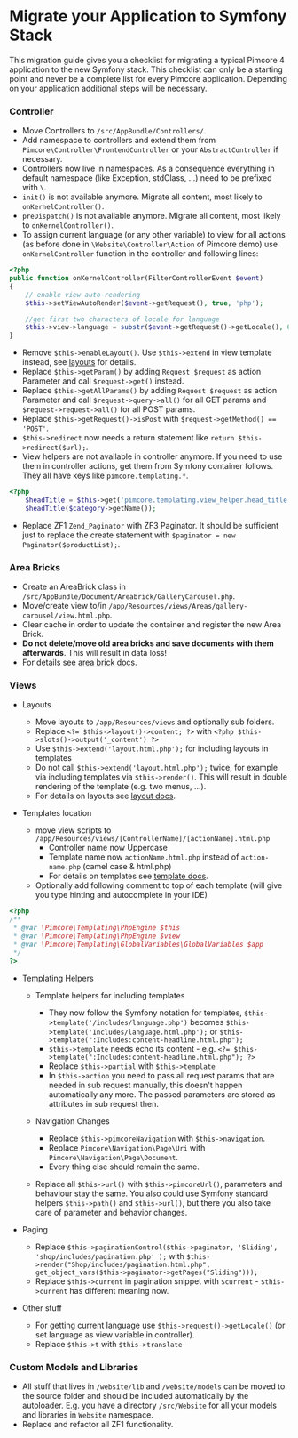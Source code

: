# Migrate your Application to Symfony Stack

This migration guide gives you a checklist for migrating a typical Pimcore 4 application to
the new Symfony stack. This checklist can only be a starting point and never be a complete
list for every Pimcore application. Depending on your application additional steps will 
be necessary. 

### Controller
- Move Controllers to `/src/AppBundle/Controllers/`.
- Add namespace to controllers and extend them from `Pimcore\Controller\FrontendController` 
  or your `AbstractController` if necessary. 
- Controllers now live in namespaces. As a consequence everything in default namespace 
(like Exception, stdClass, ...) need to be prefixed with `\`.
- `init()` is not available anymore. Migrate all content, most likely to `onKernelController()`. 
- `preDispatch()` is not available anymore. Migrate all content,  most likely to `onKernelController()`. 
- To assign current language (or any other variable) to view for all actions (as before done in 
`\Website\Controller\Action` of Pimcore demo) use `onKernelController` function in the controller and following lines: 
```php
<?php 
public function onKernelController(FilterControllerEvent $event)
{
    // enable view auto-rendering
    $this->setViewAutoRender($event->getRequest(), true, 'php');

    //get first two characters of locale for language
    $this->view->language = substr($event->getRequest()->getLocale(), 0, 2);
}
``` 
- Remove `$this->enableLayout()`. Use `$this->extend` in view template instead, see 
[layouts](../../../02_MVC/02_Template/00_Layouts.md) for details. 
- Replace `$this->getParam()` by adding `Request $request` as action Parameter and call 
`$request->get()` instead. 
- Replace `$this->getAllParams()` by adding `Request $request` as action Parameter and call 
`$request->query->all()` for all GET params and `$request->request->all()` for all POST params. 
- Replace `$this->getRequest()->isPost` with `$request->getMethod() == 'POST'`. 
- `$this->redirect` now needs a return statement like  `return $this->redirect($url);`. 
- View helpers are not available in controller anymore. If you need to use them in controller 
actions, get them from Symfony container follows. They all have keys like `pimcore.templating.*`.
```php
<?php
	$headTitle = $this->get('pimcore.templating.view_helper.head_title');
	$headTitle($category->getName());
```

- Replace ZF1 `Zend_Paginator` with ZF3 Paginator. It should be sufficient just to replace the create
statement with `$paginator = new Paginator($productList);`. 


### Area Bricks
- Create an AreaBrick class in `/src/AppBundle/Document/Areabrick/GalleryCarousel.php`.
- Move/create view to/in `/app/Resources/views/Areas/gallery-carousel/view.html.php`. 
- Clear cache in order to update the container and register the new Area Brick. 
- **Do not delete/move old area bricks and save documents with them afterwards**. 
This will result in data loss!
- For details see [area brick docs](../../../03_Documents/01_Editables/02_Areablock/02_Bricks.md).

### Views

- Layouts
   - Move layouts to `/app/Resources/views` and optionally sub folders. 
   - Replace `<?= $this->layout()->content; ?>` with `<?php $this->slots()->output('_content') ?>`
   - Use `$this->extend('layout.html.php');` for including layouts in templates
   - Do not call `$this->extend('layout.html.php');` twice, for example via including templates via `$this->render()`.
    This will result in double rendering of the template (e.g. two menus, ...). 
   - For details on layouts see [layout docs](../../../02_MVC/02_Template/00_Layouts.md). 

- Templates location
  - move view scripts to `/app/Resources/views/[ControllerName]/[actionName].html.php` 
    - Controller name now Uppercase
    - Template name now `actionName.html.php` instead of `action-name.php` (camel case & html.php)
    - For details on templates see [template docs](../../../02_MVC/02_Template/README.md).
  - Optionally add following comment to top of each template (will give you type hinting and autocomplete in your IDE)
```php
<?php
/**
 * @var \Pimcore\Templating\PhpEngine $this
 * @var \Pimcore\Templating\PhpEngine $view
 * @var \Pimcore\Templating\GlobalVariables\GlobalVariables $app
 */
?>
```

- Templating Helpers
  - Template helpers for including templates
    - They now follow the Symfony notation for templates, `$this->template('/includes/language.php')` becomes 
      `$this->template('Includes/language.html.php');` or `$this->template(":Includes:content-headline.html.php");`
    - `$this->template` needs echo its content - e.g. `<?= $this->template(":Includes:content-headline.html.php"); ?>` 
    - Replace `$this->partial` with `$this->template`
    - In `$this->action` you need to pass all request params that are needed in sub request
     manually, this doesn't happen automatically any more. The passed parameters are stored 
     as attributes in sub request then. 

  - Navigation Changes
     - Replace `$this->pimcoreNavigation` with `$this->navigation`. 
     - Replace `Pimcore\Navigation\Page\Uri` with `Pimcore\Navigation\Page\Document`. 
     - Every thing else should remain the same. 

   - Replace all `$this->url()` with `$this->pimcoreUrl()`, parameters and behaviour stay the same. 
   You also could use Symfony standard helpers `$this->path()` and `$this->url()`, but there you also 
   take care of parameter and behavior changes. 

- Paging
  - Replace `$this->paginationControl($this->paginator, 'Sliding', 'shop/includes/pagination.php' );` with 
     `$this->render("Shop/includes/pagination.html.php", get_object_vars($this->paginator->getPages("Sliding")));` 
  - Replace `$this->current` in pagination snippet with `$current` - `$this->current` has different meaning now. 

- Other stuff
  - For getting current language use `$this->request()->getLocale()` (or set language as view variable in controller). 
  - Replace `$this->t` with `$this->translate`

### Custom Models and Libraries
- All stuff that lives in `/website/lib` and `/website/models` can be moved to the source 
 folder and should be included automatically by the autoloader. E.g. you have a 
 directory `/src/Website` for all your models and libraries in `Website` namespace. 
- Replace and refactor all ZF1 functionality. 